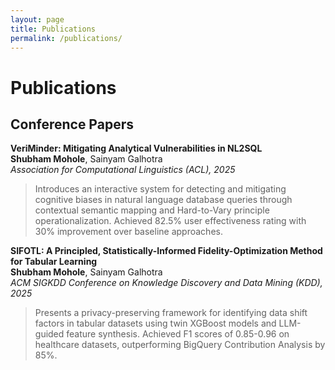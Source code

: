 ```yaml
---
layout: page
title: Publications
permalink: /publications/
---
```


# Publications

## Conference Papers

**VeriMinder: Mitigating Analytical Vulnerabilities in NL2SQL**  
**Shubham Mohole**, Sainyam Galhotra  
*Association for Computational Linguistics (ACL), 2025*  
<!-- [Paper](https://arxiv.org/abs/placeholder) | [Code](https://github.com/veriminder/veriminder) | [Website](https://veriminder.ai) -->

> Introduces an interactive system for detecting and mitigating cognitive biases in natural language database queries through contextual semantic mapping and Hard-to-Vary principle operationalization. Achieved 82.5% user effectiveness rating with 30% improvement over baseline approaches.

**SIFOTL: A Principled, Statistically-Informed Fidelity-Optimization Method for Tabular Learning**  
**Shubham Mohole**, Sainyam Galhotra  
*ACM SIGKDD Conference on Knowledge Discovery and Data Mining (KDD), 2025*  
<!-- [Paper](https://arxiv.org/abs/placeholder) | [Code](https://github.com/sifotl/sifotl) -->

> Presents a privacy-preserving framework for identifying data shift factors in tabular datasets using twin XGBoost models and LLM-guided feature synthesis. Achieved F1 scores of 0.85-0.96 on healthcare datasets, outperforming BigQuery Contribution Analysis by 85%.

<!-- ## Under Review

**SAVL-II: Surrogate-Aided Vertical Learning for Agent-to-Agent Systems with Inference-Time Independence**  
**Shubham Mohole**, Sainyam Galhotra  
*Under Review*  
[Paper](https://arxiv.org/abs/placeholder)

> Develops a vertical federated learning framework enabling inference-time independence in agent-to-agent systems through surrogate feature generation. Achieves 81% AUPRC of oracle performance while maintaining complete operational autonomy.

## Technical Reports

**VeriMed-RAG: Retrieval-Augmented Generation for Biomedical Proposition Validation**  
**Shubham Mohole**, et al.  
*Lawrence Livermore National Laboratory Technical Report, 2025*

> Implements hierarchical validation framework for biomedical claims using 11 "Veritable Checks" with transparent audit trails. Created validation dataset with 5,000+ biomedical propositions. -->